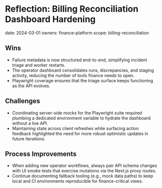 # Reflection: Billing Reconciliation Dashboard Hardening

date: 2024-03-01
owners: finance-platform
scope: billing-reconciliation

## Wins

- Failure metadata is now structured end-to-end, simplifying incident triage and worker restarts.
- The operator dashboard consolidates runs, discrepancies, and staging activity, reducing the number of tools finance needs to open.
- Playwright coverage ensures that the triage surface keeps functioning as the API evolves.

## Challenges

- Coordinating server-side mocks for the Playwright suite required plumbing a dedicated environment variable to hydrate the dashboard without a live API.
- Maintaining state across client refreshes while surfacing action feedback highlighted the need for more robust optimistic updates in future iterations.

## Process Improvements

- When adding new operator workflows, always pair API schema changes with UI smoke tests that exercise mutations via the Next.js proxy routes.
- Continue documenting fallback tooling (e.g., mock data paths) to keep local and CI environments reproducible for finance-critical views.
